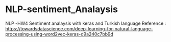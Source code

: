 # NLP-sentiment_Analaysis
NLP -HW4 Sentiment analaysis with keras and Turkish language
Reference : https://towardsdatascience.com/deep-learning-for-natural-language-processing-using-word2vec-keras-d9a240c7bb9d
